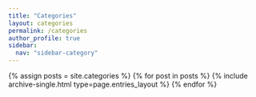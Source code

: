 ```yaml
---
title: "Categories"
layout: categories
permalink: /categories
author_profile: true
sidebar:
  nav: "sidebar-category"
---
```


{% assign posts = site.categories %}
{% for post in posts %} {% include archive-single.html type=page.entries_layout %} {% endfor %}
